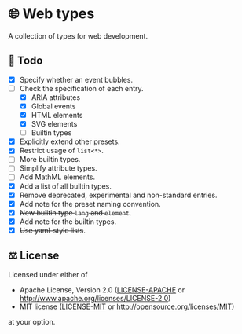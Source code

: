 # 🌐 Web types

A collection of types for web development.

## 📝 Todo

- [x] Specify whether an event bubbles.
- [ ] Check the specification of each entry.
  - [x] ARIA attributes
  - [x] Global events
  - [x] HTML elements
  - [x] SVG elements
  - [ ] Builtin types
- [x] Explicitly extend other presets.
- [x] Restrict usage of `list<*>`.
- [ ] More builtin types.
- [ ] Simplify attribute types.
- [ ] Add MathML elements.
- [x] Add a list of all builtin types.
- [x] Remove deprecated, experimental and non-standard entries.
- [x] Add note for the preset naming convention.
- [x] ~~New builtin type `lang` and `element`~~.
- [x] ~~Add note for the builtin types~~.
- [x] ~~Use yaml-style lists~~.

## ⚖️ License

Licensed under either of

- Apache License, Version 2.0 ([LICENSE-APACHE](LICENSE-APACHE) or
  <http://www.apache.org/licenses/LICENSE-2.0>)
- MIT license ([LICENSE-MIT](LICENSE-MIT) or
  <http://opensource.org/licenses/MIT>)

at your option.
